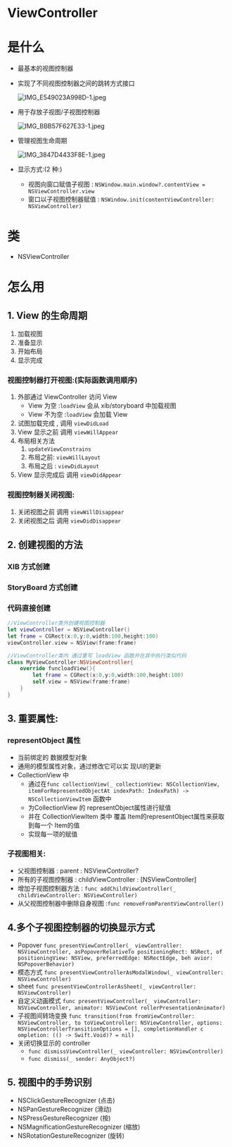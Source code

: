 # ViewController

# 是什么

- 最基本的视图控制器

- 实现了不同视图控制器之间的跳转方式接口
    
    ![IMG_E549023A998D-1.jpeg](ViewController%20b52e493ffe06405c99d1371df3a6d570/IMG_E549023A998D-1.jpeg)
    

- 用于存放子视图/子视图控制器
    
    ![IMG_BBB57F627E33-1.jpeg](ViewController%20b52e493ffe06405c99d1371df3a6d570/IMG_BBB57F627E33-1.jpeg)
    

- 管理视图生命周期
    
    ![IMG_3847D4433F8E-1.jpeg](ViewController%20b52e493ffe06405c99d1371df3a6d570/IMG_3847D4433F8E-1.jpeg)
    
- 显示方式:(2 种:)
    - 视图向窗口赋值子视图 : `NSWindow.main.window?.contentView = NSViewController.view`
    - 窗口以子视图控制器赋值 : `NSWindow.init(contentViewController: NSViewController)`

# 类

- NSViewController

# 怎么用

## 1. View 的生命周期

1. 加载视图  
2. 准备显示
3. 开始布局
4. 显示完成 

### 视图控制器打开视图:(实际函数调用顺序)

1. 外部通过 ViewController 访问 View 
    - View 为空 :`loadView` 会从 xib/storyboard 中加载视图
    - View 不为空 :`loadView` 会加载 View
2. 试图加载完成 , 调用 `viewDidLoad`  
3.  View 显示之前 调用 `viewWillAppear`
4. 布局相关方法
    1. `updateViewConstrains`
    2. 布局之前: `viewWillLayout`
    3. 布局之后 : `viewDidLayout`
5. View 显示完成后 调用 `viewDidAppear`

### 视图控制器关闭视图:

1. 关闭视图之前 调用 `viewWillDisappear` 
2. 关闭视图之后 调用 `viewDidDisappear`

## 2. 创建视图的方法

### XIB 方式创建

### StoryBoard 方式创建

### 代码直接创建

```swift
//ViewController类外创建视图控制器
let viewController = NSViewController()
let frame = CGRect(x:0,y:0,width:100,height:100)
viewController.view = NSView(frame:frame)

//ViewController类内 通过重写 loadView 函数并在其中执行类似代码
class MyViewController:NSViewController{
	override funcloadView(){
		let frame = CGRect(x:0,y:0,width:100,height:100)
		self.view = NSView(frame:frame)
	}
}
```

## 3. 重要属性:

### representObject 属性

- 当前绑定的 数据模型对象
- 通用的模型属性对象，通过修改它可以实 现UI的更新
- CollectionView 中
    - 通过在`func collectionView(_ collectionView: NSCollectionView, itemForRepresentedObjectAt indexPath: IndexPath) -> NSCollectionViewItem` 函数中
    - 为CollectionView 的 representObject属性进行赋值
    - 并在 CollectionViewItem 类中 覆盖 Item的representObject属性来获取到每一个 Item的值
    - 实现每一项的赋值

### 子视图相关:

- 父视图控制器 : parent : NSViewController?
- 所有的子视图控制器 : childViewController  : [NSViewController]
- 增加子视图控制器方法 : `func addChildViewController(_ childViewController: NSViewController)`
- 从父视图控制器中删除自身视图 :`func removeFromParentViewController()`

## 4.多个子视图控制器的切换显示方式

- Popover `func presentViewController(_ viewController: NSViewController, asPopoverRelativeTo positioningRect: NSRect, of positioningView: NSView, preferredEdge: NSRectEdge, beh avior: NSPopoverBehavior)`
- 模态方式 `func presentViewControllerAsModalWindow(_ viewController: NSViewController)`
- sheet `func presentViewControllerAsSheet(_ viewController: NSViewController)`
- 自定义动画模式 `func presentViewController(_ viewController: NSViewController, animator: NSViewCont rollerPresentationAnimator)`
- 子视图间转场变换 `func transition(from fromViewController: NSViewController, to toViewController: NSViewController, options: NSViewControllerTransitionOptions = [], completionHandler c ompletion: (() -> Swift.Void)? = nil)`
- 关闭切换显示的 controller
    - `func dismissViewController(_ viewController: NSViewController)`
    - `func dismiss(_ sender: AnyObject?)`

## 5. 视图中的手势识别

- NSClickGestureRecognizer (点击)
- NSPanGestureRecognizer (滑动)
- NSPressGestureRecognizer (按)
- NSMagnificationGestureRecognizer (缩放)
- NSRotationGestureRecognizer (旋转)